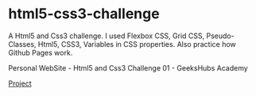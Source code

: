 # html5-css3-challenge

A Html5 and Css3 challenge. I used Flexbox CSS, Grid CSS, Pseudo-Classes, Html5, CSS3, Variables in CSS properties. Also practice how Github Pages work. 

Personal WebSite - Html5 and Css3 Challenge 01 - GeeksHubs Academy

[Project](https://jaumeserr.github.io/html5-css3-challenge/)
